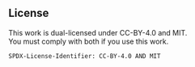 ## License

This work is dual-licensed under CC-BY-4.0 and MIT.
<br>
You must comply with both if you use this work.

`SPDX-License-Identifier: CC-BY-4.0 AND MIT`




<!--
    SPDX-FileCopyrightText: 2023 Mervin G.
    SPDX-License-Identifier: CC0-1.0
    last-edit by: Mervin G.
    last-edit date: 29, January 2023
    compiler: GitHub-Flavored Markdown
    version: 1.0.0
    usage: {PATH-TO-PROJECT-ROOT} README.md
    description: Overview, of project details, and quickstart-guide
-->